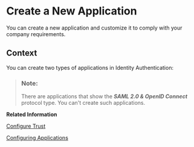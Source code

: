 <!-- loio0d4b255051c74955a959146beee4bd8c -->

# Create a New Application

You can create a new application and customize it to comply with your company requirements.



<a name="loio0d4b255051c74955a959146beee4bd8c__context_s4n_lvf_v2b"/>

## Context

You can create two types of applications in Identity Authentication:

> ### Note:  
> There are applications that show the ***SAML 2.0 & OpenID Connect*** protocol type. You can't create such applications.

**Related Information**  


[Configure Trust](configure-trust-f96e4c5.md "This document is intended to help you configure a trusted service provider (SP) or client (relying party) in the administration console for SAP Cloud Identity Services.")

[Configuring Applications](configuring-applications-61ad3b0.md "This section describes how you can configure the user authentication, access to an application, and use a branding style in accordance with your company requirements. It also explains the trust configuration between Identity Authentication and a service provider or client (relying party).")

